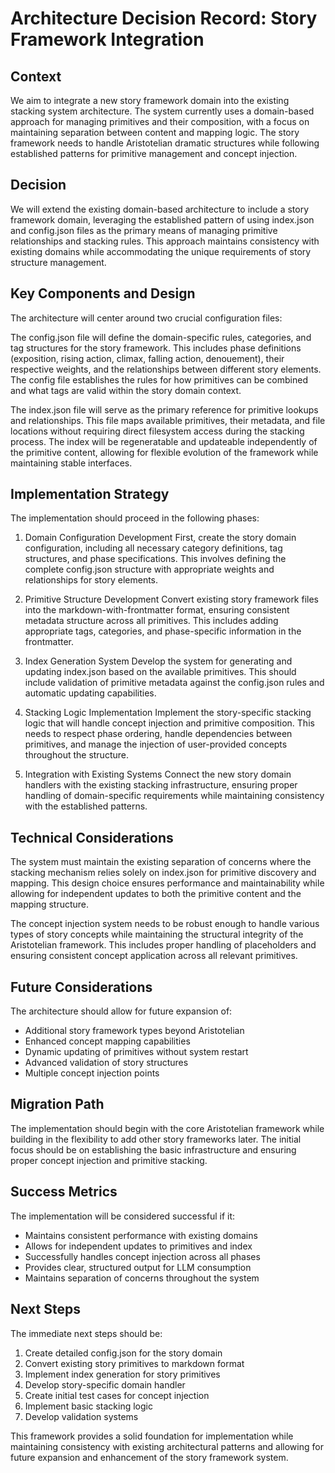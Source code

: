 # Architecture Decision Record: Story Framework Integration

## Context

We aim to integrate a new story framework domain into the existing stacking system architecture. The system currently uses a domain-based approach for managing primitives and their composition, with a focus on maintaining separation between content and mapping logic. The story framework needs to handle Aristotelian dramatic structures while following established patterns for primitive management and concept injection.

## Decision

We will extend the existing domain-based architecture to include a story framework domain, leveraging the established pattern of using index.json and config.json files as the primary means of managing primitive relationships and stacking rules. This approach maintains consistency with existing domains while accommodating the unique requirements of story structure management.

## Key Components and Design

The architecture will center around two crucial configuration files:

The config.json file will define the domain-specific rules, categories, and tag structures for the story framework. This includes phase definitions (exposition, rising action, climax, falling action, denouement), their respective weights, and the relationships between different story elements. The config file establishes the rules for how primitives can be combined and what tags are valid within the story domain context.

The index.json file will serve as the primary reference for primitive lookups and relationships. This file maps available primitives, their metadata, and file locations without requiring direct filesystem access during the stacking process. The index will be regeneratable and updateable independently of the primitive content, allowing for flexible evolution of the framework while maintaining stable interfaces.

## Implementation Strategy

The implementation should proceed in the following phases:

1. Domain Configuration Development
First, create the story domain configuration, including all necessary category definitions, tag structures, and phase specifications. This involves defining the complete config.json structure with appropriate weights and relationships for story elements.

2. Primitive Structure Development
Convert existing story framework files into the markdown-with-frontmatter format, ensuring consistent metadata structure across all primitives. This includes adding appropriate tags, categories, and phase-specific information in the frontmatter.

3. Index Generation System
Develop the system for generating and updating index.json based on the available primitives. This should include validation of primitive metadata against the config.json rules and automatic updating capabilities.

4. Stacking Logic Implementation
Implement the story-specific stacking logic that will handle concept injection and primitive composition. This needs to respect phase ordering, handle dependencies between primitives, and manage the injection of user-provided concepts throughout the structure.

5. Integration with Existing Systems
Connect the new story domain handlers with the existing stacking infrastructure, ensuring proper handling of domain-specific requirements while maintaining consistency with the established patterns.

## Technical Considerations

The system must maintain the existing separation of concerns where the stacking mechanism relies solely on index.json for primitive discovery and mapping. This design choice ensures performance and maintainability while allowing for independent updates to both the primitive content and the mapping structure.

The concept injection system needs to be robust enough to handle various types of story concepts while maintaining the structural integrity of the Aristotelian framework. This includes proper handling of placeholders and ensuring consistent concept application across all relevant primitives.

## Future Considerations

The architecture should allow for future expansion of:

- Additional story framework types beyond Aristotelian
- Enhanced concept mapping capabilities
- Dynamic updating of primitives without system restart
- Advanced validation of story structures
- Multiple concept injection points

## Migration Path

The implementation should begin with the core Aristotelian framework while building in the flexibility to add other story frameworks later. The initial focus should be on establishing the basic infrastructure and ensuring proper concept injection and primitive stacking.

## Success Metrics

The implementation will be considered successful if it:

- Maintains consistent performance with existing domains
- Allows for independent updates to primitives and index
- Successfully handles concept injection across all phases
- Provides clear, structured output for LLM consumption
- Maintains separation of concerns throughout the system

## Next Steps

The immediate next steps should be:

1. Create detailed config.json for the story domain
2. Convert existing story primitives to markdown format
3. Implement index generation for story primitives
4. Develop story-specific domain handler
5. Create initial test cases for concept injection
6. Implement basic stacking logic
7. Develop validation systems

This framework provides a solid foundation for implementation while maintaining consistency with existing architectural patterns and allowing for future expansion and enhancement of the story framework system.